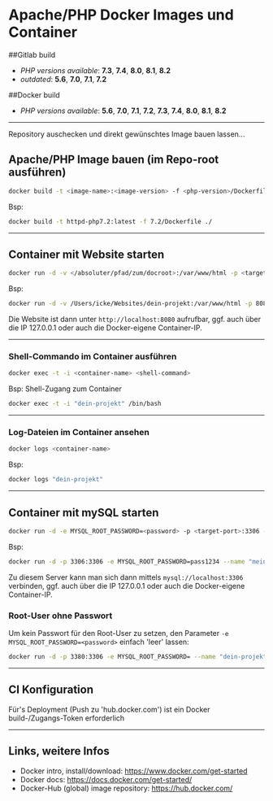 
# Apache/PHP Docker Images und Container

##Gitlab build

- *PHP versions available*: **7.3**, **7.4**, **8.0**, **8.1**, **8.2**
- *outdated*: **5.6**, **7.0**, **7.1**, **7.2**

##Docker build

- *PHP versions available*: **5.6**, **7.0**, **7.1**, **7.2**, **7.3**, **7.4**, **8.0**, **8.1**, **8.2**

---


Repository auschecken und direkt gewünschtes Image bauen lassen...


## Apache/PHP Image bauen (im Repo-root ausführen)

```bash
docker build -t <image-name>:<image-version> -f <php-version>/Dockerfile ./
```

Bsp:
```bash
docker build -t httpd-php7.2:latest -f 7.2/Dockerfile ./
```


---


## Container mit Website starten

```bash
docker run -d -v </absoluter/pfad/zum/docroot>:/var/www/html -p <target-port>:80 --name <container-name> <image-name>:<image-version>
```

Bsp:
```bash
docker run -d -v /Users/icke/Websites/dein-projekt:/var/www/html -p 8080:80 --name "dein-projekt" httpd-php7.2:latest
```
Die Website ist dann unter `http://localhost:8080` aufrufbar, ggf. auch über die IP 127.0.0.1 oder auch die Docker-eigene Container-IP.


---


### Shell-Commando im Container ausführen

```bash
docker exec -t -i <container-name> <shell-command>
```

Bsp: Shell-Zugang zum Container
```bash
docker exec -t -i "dein-projekt" /bin/bash
```


---


### Log-Dateien im Container ansehen

```bash
docker logs <container-name>
```

Bsp:
```bash
docker logs "dein-projekt"
```


---


## Container mit mySQL starten

```bash
docker run -d -e MYSQL_ROOT_PASSWORD=<password> -p <target-port>:3306 --name <container-name> mysql:<mysql-version>
```

Bsp:
```bash
docker run -d -p 3306:3306 -e MYSQL_ROOT_PASSWORD=pass1234 --name "meine-lokalen-db" mysql:5.6
```
Zu diesem Server kann man sich dann mittels `mysql://localhost:3306` verbinden, ggf. auch über die IP 127.0.0.1 oder auch die Docker-eigene Container-IP.


### Root-User ohne Passwort

Um kein Passwort für den Root-User zu setzen, den Parameter `-e MYSQL_ROOT_PASSWORD=<password>` einfach 'leer' lassen:
```bash
docker run -d -p 3380:3306 -e MYSQL_ROOT_PASSWORD= --name "dein-projekt-db" mysql:5.6
```


---


## CI Konfiguration


Für's Deployment (Push zu 'hub.docker.com') ist ein Docker build-/Zugangs-Token erforderlich


---


## Links, weitere Infos


- Docker intro, install/download: https://www.docker.com/get-started
- Docker docs: https://docs.docker.com/get-started/
- Docker-Hub (global) image repository: https://hub.docker.com/

